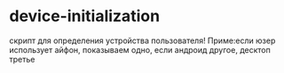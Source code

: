 # device-initialization

 скрипт для определения устройства пользователя!
 Приме:если юзер использует айфон, показываем одно, если андроид другое, десктоп третье
